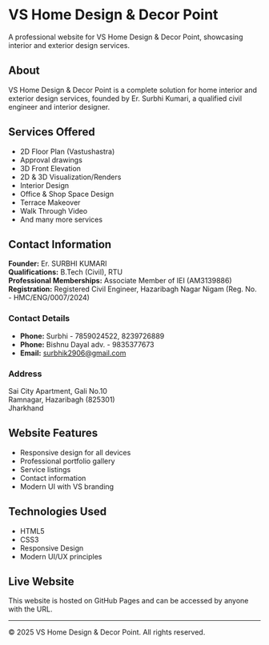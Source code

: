 # VS Home Design & Decor Point

A professional website for VS Home Design & Decor Point, showcasing interior and exterior design services.

## About

VS Home Design & Decor Point is a complete solution for home interior and exterior design services, founded by Er. Surbhi Kumari, a qualified civil engineer and interior designer.

## Services Offered

- 2D Floor Plan (Vastushastra)
- Approval drawings
- 3D Front Elevation
- 2D & 3D Visualization/Renders
- Interior Design
- Office & Shop Space Design
- Terrace Makeover
- Walk Through Video
- And many more services

## Contact Information

**Founder:** Er. SURBHI KUMARI  
**Qualifications:** B.Tech (Civil), RTU  
**Professional Memberships:** Associate Member of IEI (AM3139886)  
**Registration:** Registered Civil Engineer, Hazaribagh Nagar Nigam (Reg. No. - HMC/ENG/0007/2024)

### Contact Details
- **Phone:** Surbhi - 7859024522, 8239726889
- **Phone:** Bishnu Dayal adv. - 9835377673
- **Email:** surbhik2906@gmail.com

### Address
Sai City Apartment, Gali No.10  
Ramnagar, Hazaribagh (825301)  
Jharkhand

## Website Features

- Responsive design for all devices
- Professional portfolio gallery
- Service listings
- Contact information
- Modern UI with VS branding

## Technologies Used

- HTML5
- CSS3
- Responsive Design
- Modern UI/UX principles

## Live Website

This website is hosted on GitHub Pages and can be accessed by anyone with the URL.

---

© 2025 VS Home Design & Decor Point. All rights reserved.
